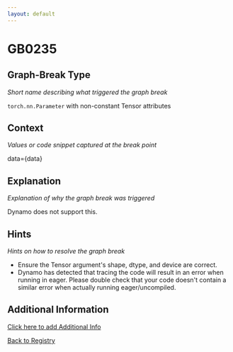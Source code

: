 ```yaml
---
layout: default
---
```

# GB0235

## Graph-Break Type
*Short name describing what triggered the graph break*

`torch.nn.Parameter` with non-constant Tensor attributes

## Context
*Values or code snippet captured at the break point*

data={data}

## Explanation
*Explanation of why the graph break was triggered*

Dynamo does not support this.

## Hints
*Hints on how to resolve the graph break*

- Ensure the Tensor argument's shape, dtype, and device are correct.
- Dynamo has detected that tracing the code will result in an error when running in eager. Please double check that your code doesn't contain a similar error when actually running eager/uncompiled.


## Additional Information

<!-- ADDITIONAL INFORMATION START - Add custom information below this line -->

<!-- ADDITIONAL INFORMATION END -->


[Click here to add Additional Info](https://github.com/pytorch-labs/compile-graph-break-site/edit/main/docs/gb/gb0235.md)

[Back to Registry](../index.html)
